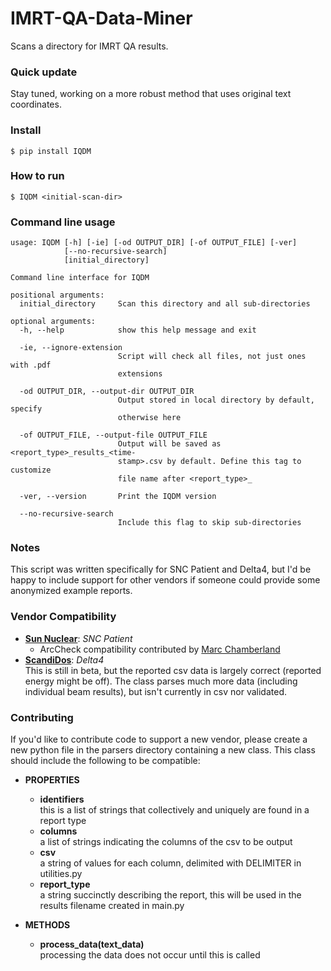 # IMRT-QA-Data-Miner
Scans a directory for IMRT QA results.

### Quick update
Stay tuned, working on a more robust method that uses original text coordinates.

### Install
~~~~
$ pip install IQDM
~~~~

### How to run
~~~~
$ IQDM <initial-scan-dir>
~~~~

### Command line usage
~~~~
usage: IQDM [-h] [-ie] [-od OUTPUT_DIR] [-of OUTPUT_FILE] [-ver]
            [--no-recursive-search]
            [initial_directory]

Command line interface for IQDM

positional arguments:
  initial_directory     Scan this directory and all sub-directories

optional arguments:
  -h, --help            show this help message and exit  
                        
  -ie, --ignore-extension
                        Script will check all files, not just ones with .pdf
                        extensions  
                        
  -od OUTPUT_DIR, --output-dir OUTPUT_DIR
                        Output stored in local directory by default, specify
                        otherwise here  
                        
  -of OUTPUT_FILE, --output-file OUTPUT_FILE
                        Output will be saved as <report_type>_results_<time-
                        stamp>.csv by default. Define this tag to customize
                        file name after <report_type>_  
                        
  -ver, --version       Print the IQDM version  
  
  --no-recursive-search
                        Include this flag to skip sub-directories
~~~~

### Notes
This script was written specifically for SNC Patient and Delta4, but I'd be happy to include support for other vendors 
if someone could provide some anonymized example reports.

### Vendor Compatibility
* **[Sun Nuclear](http://sunnuclear.com)**: *SNC Patient*  
    * ArcCheck compatibility contributed by [Marc Chamberland](https://github.com/mchamberland)
* **[ScandiDos](http://scandidos.com)**: *Delta4*  
This is still in beta, but the reported csv data is largely correct (reported energy might be off). The class parses much 
more data (including individual beam results), but isn't currently in csv nor validated.


### Contributing
If you'd like to contribute code to support a new vendor, please create a new python file in the parsers directory 
containing a new class. This class should include the following to be compatible:

* **PROPERTIES**
    * **identifiers**  
    this is a list of strings that collectively and uniquely are found in a report type
    * **columns**  
    a list of strings indicating the columns of the csv to be output
    * **csv**  
    a string of values for each column, delimited with DELIMITER in utilities.py
    * **report_type**  
    a string succinctly describing the report, this will be used in the results filename created in main.py

* **METHODS**
    * **process_data(text_data)**  
    processing the data does not occur until this is called
